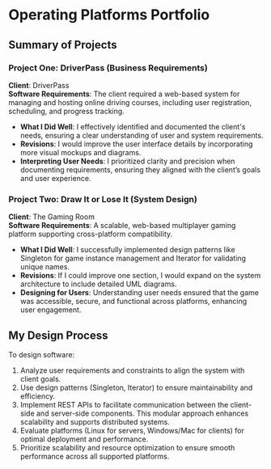 # Operating Platforms Portfolio

## Summary of Projects

### Project One: DriverPass (Business Requirements)
**Client**: DriverPass  
**Software Requirements**: The client required a web-based system for managing and hosting online driving courses, including user registration, scheduling, and progress tracking.

- **What I Did Well**: I effectively identified and documented the client's needs, ensuring a clear understanding of user and system requirements.
- **Revisions**: I would improve the user interface details by incorporating more visual mockups and diagrams.
- **Interpreting User Needs**: I prioritized clarity and precision when documenting requirements, ensuring they aligned with the client’s goals and user experience.

### Project Two: Draw It or Lose It (System Design)
**Client**: The Gaming Room  
**Software Requirements**: A scalable, web-based multiplayer gaming platform supporting cross-platform compatibility.

- **What I Did Well**: I successfully implemented design patterns like Singleton for game instance management and Iterator for validating unique names.
- **Revisions**: If I could improve one section, I would expand on the system architecture to include detailed UML diagrams.
- **Designing for Users**: Understanding user needs ensured that the game was accessible, secure, and functional across platforms, enhancing user engagement.

## My Design Process
To design software:
1. Analyze user requirements and constraints to align the system with client goals.
2. Use design patterns (Singleton, Iterator) to ensure maintainability and efficiency.
3. Implement REST APIs to facilitate communication between the client-side and server-side components. This modular approach enhances scalability and supports distributed systems.
4. Evaluate platforms (Linux for servers, Windows/Mac for clients) for optimal deployment and performance.
5. Prioritize scalability and resource optimization to ensure smooth performance across all supported platforms.

